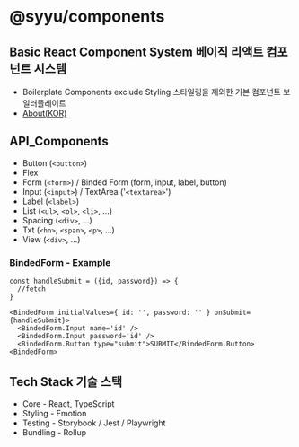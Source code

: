 # @syyu/components

## Basic React Component System 베이직 리액트 컴포넌트 시스템

- Boilerplate Components exclude Styling 스타일링을 제외한 기본 컴포넌트 보일러플레이트
- [About(KOR)](https://www.brewcoldblue.com/engineering/boilerplate-react-component-system)

## API_Components

- Button (`<button>`)
- Flex
- Form (`<form>`) / Binded Form (form, input, label, button)
- Input (`<input>`) / TextArea ('`<textarea>`')
- Label (`<label>`)
- List (`<ul>`, `<ol>`, `<li>`, ...)
- Spacing (`<div>`, ...)
- Txt (`<hn>`, `<span>`, `<p>`, ...)
- View (`<div>`, ...)

### BindedForm - Example

```
const handleSubmit = ({id, password}) => {
  //fetch
}

<BindedForm initialValues={ id: '', password: '' } onSubmit={handleSubmit}>
  <BindedForm.Input name='id' />
  <BindedForm.Input password='id' />
  <BindedForm.Button type="submit">SUBMIT</BindedForm.Button>
<BindedForm>
```

## Tech Stack 기술 스택

- Core - React, TypeScript
- Styling - Emotion
- Testing - Storybook / Jest / Playwright
- Bundling - Rollup
